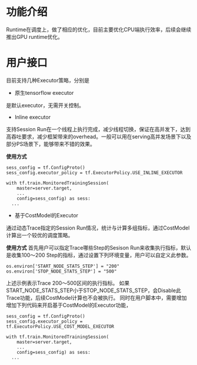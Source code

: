 # 功能介绍
Runtime在调度上，做了相应的优化，目前主要优化CPU端执行效率，后续会继续推出GPU runtime优化。
# 用户接口
目前支持几种Executor策略，分别是

- 原生tensorflow executor

是默认executor，无需开关控制。

- Inline executor

支持Session Run在一个线程上执行完成，减少线程切换，保证在高并发下，达到高吞吐要求，减少框架带来的overhead。一般可以用在serving高并发场景下以及部分PS场景下，能够带来不错的效果。

**使用方式**
```
sess_config = tf.ConfigProto()
sess_config.executor_policy = tf.ExecutorPolicy.USE_INLINE_EXECUTOR

with tf.train.MonitoredTrainingSession(
    master=server.target,
    ...
    config=sess_config) as sess:
  ...
```

- 基于CostModel的Executor

通过动态Trace指定的Session Run情况，统计与计算多组指标，通过CostModel计算出一个较优的调度策略。

**使用方式**
首先用户可以指定Trace哪些Step的Sesison Run来收集执行指标，默认是收集100～200 Step的指标，通过设置下列环境变量，用户可以自定义此参数。
```
os.environ['START_NODE_STATS_STEP'] = "200"
os.environ['STOP_NODE_STATS_STEP'] = "500"
```
上述示例表示Trace 200～500区间的执行指标。
如果START_NODE_STATS_STEP小于STOP_NODE_STATS_STEP，会Disable此Trace功能，后续CostModel计算也不会被执行。
同时在用户脚本中，需要增加增加下列代码来开启基于CostModel的Executor功能，
```
sess_config = tf.ConfigProto()
sess_config.executor_policy = tf.ExecutorPolicy.USE_COST_MODEL_EXECUTOR

with tf.train.MonitoredTrainingSession(
    master=server.target,
    ...
    config=sess_config) as sess:
  ...
```

